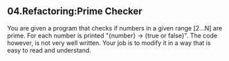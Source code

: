 ## 04.Refactoring:Prime Checker

You are given a program that checks if numbers in a given range [2...N] are prime. For each number is printed "{number} -> {true or false}". The code however, is not very well written. Your job is to modify it in a way that is easy to read and understand.
